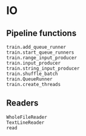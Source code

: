 # IO

## Pipeline functions
```@docs
train.add_queue_runner
train.start_queue_runners
train.range_input_producer
train.input_producer
train.string_input_producer
train.shuffle_batch
train.QueueRunner
train.create_threads
```

## Readers
```@docs
WholeFileReader
TextLineReader
read
```
